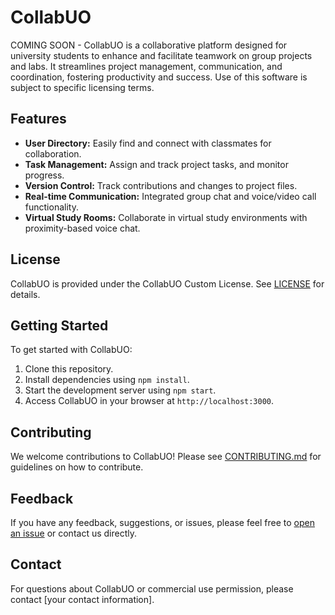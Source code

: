 # CollabUO
COMING SOON - CollabUO is a collaborative platform designed for university students to enhance and facilitate teamwork on group projects and labs. It streamlines project management, communication, and coordination, fostering productivity and success. Use of this software is subject to specific licensing terms.

## Features

- **User Directory:** Easily find and connect with classmates for collaboration.
- **Task Management:** Assign and track project tasks, and monitor progress.
- **Version Control:** Track contributions and changes to project files.
- **Real-time Communication:** Integrated group chat and voice/video call functionality.
- **Virtual Study Rooms:** Collaborate in virtual study environments with proximity-based voice chat.

## License

CollabUO is provided under the CollabUO Custom License. See [LICENSE](LICENSE) for details.

## Getting Started

To get started with CollabUO:

1. Clone this repository.
2. Install dependencies using `npm install`.
3. Start the development server using `npm start`.
4. Access CollabUO in your browser at `http://localhost:3000`.

## Contributing

We welcome contributions to CollabUO! Please see [CONTRIBUTING.md](CONTRIBUTING.md) for guidelines on how to contribute.

## Feedback

If you have any feedback, suggestions, or issues, please feel free to [open an issue](https://github.com/yourusername/collabuo/issues/new) or contact us directly.

## Contact

For questions about CollabUO or commercial use permission, please contact [your contact information].

